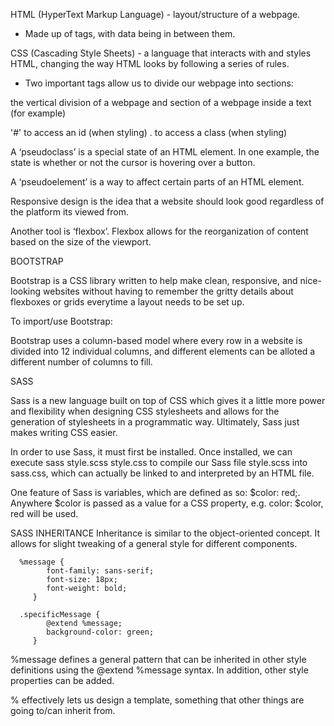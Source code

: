HTML (HyperText Markup Language) - layout/structure of a webpage. 
- Made up of tags, with data being in between them. 

CSS (Cascading Style Sheets) - a language that interacts with and styles HTML, changing the way HTML looks by following a series of rules. 

- Two important tags allow us to divide our webpage into sections: 
<div></div> the vertical division of a webpage
and 
<span> </span> section of a webpage inside a text (for example)

'#' to access an id (when styling)
. to access a class (when styling) 

A ‘pseudoclass’ is a special state of an HTML element. In one example, the state is whether or not the cursor is hovering over a button.

A ‘pseudoelement’ is a way to affect certain parts of an HTML element. 

Responsive design is the idea that a website should look good regardless of the platform its viewed from.

Another tool is ‘flexbox’. Flexbox allows for the reorganization of content based on the size of the viewport.

BOOTSTRAP

Bootstrap is a CSS library written to help make clean, responsive, and nice-looking websites without having to remember the gritty details about flexboxes or grids everytime a layout needs to be set up.

To import/use Bootstrap: <link rel="stylesheet" href="https://stackpath.bootstrapcdn.com/bootstrap/4.1.1/css/bootstrap.min.css" integrity="sha384-WskhaSGFgHYWDcbwN70/dfYBj47jz9qbsMId/iRN3ewGhXQFZCSftd1LZCfmhktB" crossorigin="anonymous">

Bootstrap uses a column-based model where every row in a website is divided into 12 individual columns, and different elements can be alloted a different number of columns to fill.

SASS 

Sass is a new language built on top of CSS which gives it a little more power and flexibility when designing CSS stylesheets and allows for the generation of stylesheets in a programmatic way. Ultimately, Sass just makes writing CSS easier.

In order to use Sass, it must first be installed. Once installed, we can execute sass style.scss style.css to compile our Sass file style.scss into sass.css, which can actually be linked to and interpreted by an HTML file.

One feature of Sass is variables, which are defined as so: $color: red;. Anywhere $color is passed as a value for a CSS property, e.g. color: $color, red will be used.

SASS INHERITANCE
Inheritance is similar to the object-oriented concept. It allows for slight tweaking of a general style for different components.

      %message {
            font-family: sans-serif;
            font-size: 18px;
            font-weight: bold;
         }

      .specificMessage {
            @extend %message;
            background-color: green;
         } 


%message defines a general pattern that can be inherited in other style definitions using the @extend %message syntax. In addition, other style properties can be added.

% effectively lets us design a template, something that other things are going to/can inherit from. 


